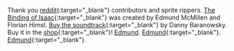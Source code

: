 <footer markdown='1'>

<!-- <div class='searchbox onethird column' markdown='1'>
  <label for='filter' markdown='1'></label><span markdown='1'><input name='filter' id='filter' markdown='1'></span>
</div>
 -->
<div class='twothirds column' markdown='1'>

Thank you [reddit](//bindingofisaac.reddit.com){:target="_blank"} contributors and sprite rippers. 
[The Binding of Isaac](//bindingofisaac.com){:target="_blank"} was created by Edmund McMillen and Florian Himsl.
[Buy the soundtrack](//dbsoundworks.bandcamp.com/album/the-binding-of-isaac-2){:target="_blank"} by Danny Baranowsky.
Buy it in the [shop](//edplusdanielle.bigcartel.com/){:target="_blank"}!
[Edmund](//edmundm.com).
[Edmund](//www.formspring.me/EdmundM){:target="_blank"}.
[Edmund](//twitter.com/EdmundMcMillen){:target="_blank"}.

</div>

</footer>